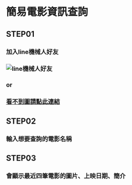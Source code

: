 # 簡易電影資訊查詢

## STEP01
### 加入line機械人好友
### ![line機械人好友](https://qr-official.line.me/sid/L/089wartj.png)
### or
### [看不到圖請點此連結](https://qr-official.line.me/sid/L/089wartj.png)

## STEP02
### 輸入想要查詢的電影名稱

## STEP03
### 會顯示最近四筆電影的圖片、上映日期、簡介



